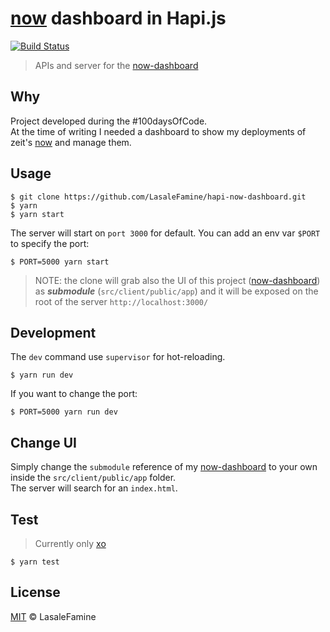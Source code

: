 # [now](https://zeit.co/now) dashboard in Hapi.js

[![Build Status](https://travis-ci.org/LasaleFamine/hapi-now-dashboard.svg?branch=master)](https://travis-ci.org/LasaleFamine/hapi-now-dashboard)

> APIs and server for the [now-dashboard](https://github.com/lasalefamine/now-dashboard)

## Why

Project developed during the #100daysOfCode.  
At the time of writing I needed a dashboard to show my deployments of zeit's [now](https://zeit.co/now) and manage them.

## Usage

	$ git clone https://github.com/LasaleFamine/hapi-now-dashboard.git
	$ yarn
	$ yarn start

The server will start on `port 3000` for default. You can add an env var `$PORT` to specify the port:

 	$ PORT=5000 yarn start

> NOTE: the clone will grab also the UI of this project ([now-dashboard](https://github.com/lasalefamine/now-dashboard)) as ***submodule*** (`src/client/public/app`) and it will be exposed on the root of the server `http://localhost:3000/`

## Development

The `dev` command use `supervisor` for hot-reloading.

	$ yarn run dev

If you want to change the port:

	$ PORT=5000 yarn run dev

## Change UI

Simply change the `submodule` reference of my [now-dashboard](https://github.com/lasalefamine/now-dashboard) to your own inside the `src/client/public/app` folder.  
The server will search for an `index.html`.  


## Test

> Currently only [xo](https://github.com/sindresorhus/xo)

	$ yarn test

## License

[MIT](https://github.com/LasaleFamine/hapi-now-dashbaord/blob/master/LICENSE.md) &copy; LasaleFamine
